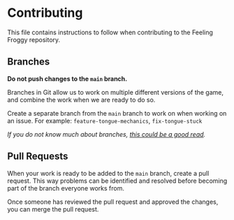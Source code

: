 # Contributing

This file contains instructions to follow when contributing to the Feeling Froggy repository.

## Branches

**Do not push changes to the `main` branch.**

Branches in Git allow us to work on multiple different versions of the game, and combine the work when we are ready to do so.

Create a separate branch from the `main` branch to work on when working on an issue. For example: `feature-tongue-mechanics`, `fix-tongue-stuck`

*If you do not know much about branches, [this could be a good read](https://docs.github.com/en/pull-requests/collaborating-with-pull-requests/proposing-changes-to-your-work-with-pull-requests/about-branches).*

## Pull Requests

When your work is ready to be added to the `main` branch, create a pull request. This way problems can be identified and resolved before becoming part of the branch everyone works from.

Once someone has reviewed the pull request and approved the changes, you can merge the pull request.